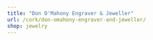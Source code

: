 ```yaml
---
title: "Don O'Mahony Engraver & Jeweller"
url: /cork/don-omahony-engraver-and-jeweller/
shop: jewelry
---
```

